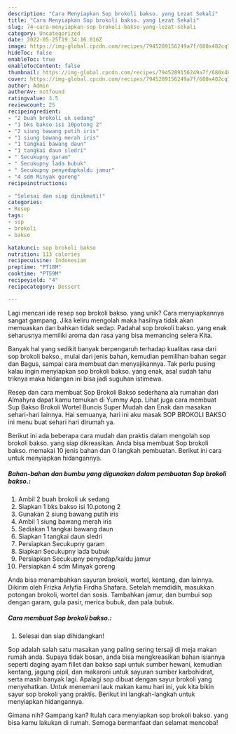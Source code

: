 ```yaml
---
description: "Cara Menyiapkan Sop brokoli bakso. yang Lezat Sekali"
title: "Cara Menyiapkan Sop brokoli bakso. yang Lezat Sekali"
slug: 74-cara-menyiapkan-sop-brokoli-bakso-yang-lezat-sekali
category: Uncategorized
date: 2022-05-25T19:34:16.016Z
image: https://img-global.cpcdn.com/recipes/7945289156249a7f/680x482cq70/sop-brokoli-bakso-foto-resep-utama.jpg
hideToc: false
enableToc: true
enableTocContent: false
thumbnail: https://img-global.cpcdn.com/recipes/7945289156249a7f/680x482cq70/sop-brokoli-bakso-foto-resep-utama.jpg
cover: https://img-global.cpcdn.com/recipes/7945289156249a7f/680x482cq70/sop-brokoli-bakso-foto-resep-utama.jpg
author: Admin
authorAv: notfound
ratingvalue: 3.5
reviewcount: 25
recipeingredient:
- "2 buah brokoli uk sedang"
- "1 bks bakso isi 10potong 2"
- "2 siung bawang putih iris"
- "1 siung bawang merah iris"
- "1 tangkai bawang daun"
- "1 tangkai daun sledri"
- " Secukupny garam"
- " Secukupny lada bubuk"
- " Secukupny penyedapkaldu jamur"
- "4 sdm Minyak goreng"
recipeinstructions:

- "Selesai dan siap dinikmati!"
categories:
- Resep
tags:
- sop
- brokoli
- bakso

katakunci: sop brokoli bakso 
nutrition: 113 calories
recipecuisine: Indonesian
preptime: "PT18M"
cooktime: "PT59M"
recipeyield: "4"
recipecategory: Dessert

---
```





Lagi mencari ide resep sop brokoli bakso. yang unik? Cara menyiapkannya sangat gampang. Jika keliru mengolah maka hasilnya tidak akan memuaskan dan bahkan tidak sedap. Padahal sop brokoli bakso. yang enak seharusnya memiliki aroma dan rasa yang bisa memancing selera Kita.





Banyak hal yang sedikit banyak berpengaruh terhadap kualitas rasa dari sop brokoli bakso., mulai dari jenis bahan, kemudian pemilihan bahan segar dan Bagus, sampai cara membuat dan menyajikannya. Tak perlu pusing kalau ingin menyiapkan sop brokoli bakso. yang enak,      asal sudah tahu triknya maka hidangan ini bisa jadi suguhan istimewa.














Resep dan cara membuat Sop Brokoli Bakso sederhana ala rumahan dari Almahyra dapat kamu temukan di Yummy App. Lihat juga cara membuat Sup Bakso Brokoli Wortel Buncis Super Mudah dan Enak dan masakan sehari-hari lainnya. Hai semuanya, hari ini aku masak SOP BROKOLI BAKSO ini menu buat sehari hari dirumah ya.






Berikut ini ada beberapa cara mudah dan praktis dalam mengolah sop brokoli bakso. yang siap dikreasikan. Anda bisa membuat Sop brokoli bakso. memakai 10 jenis bahan dan 0 langkah pembuatan. Berikut ini cara untuk menyiapkan hidangannya.

<!--inarticleads1-->

##### Bahan-bahan dan bumbu yang digunakan dalam pembuatan Sop brokoli bakso.:

1. Ambil 2 buah brokoli uk sedang
1. Siapkan 1 bks bakso isi 10.potong 2
1. Gunakan 2 siung bawang putih iris
1. Ambil 1 siung bawang merah iris
1. Sediakan 1 tangkai bawang daun
1. Siapkan 1 tangkai daun sledri
1. Persiapkan  Secukupny garam
1. Siapkan  Secukupny lada bubuk
1. Persiapkan  Secukupny penyedap/kaldu jamur
1. Persiapkan 4 sdm Minyak goreng


Anda bisa menambahkan sayuran brokoli, wortel, kentang, dan lainnya. Dikirim oleh Frizka Arlyfia Firdha Shafara. Setelah memdidih, masukkan potongan brokoli, wortel dan sosis. Tambahkan jamur, dan bumbui sop dengan garam, gula pasir, merica bubuk, dan pala bubuk. 

<!--inarticleads2-->

##### Cara membuat Sop brokoli bakso.:


1. Selesai dan siap dihidangkan!

Sop adalah salah satu masakan yang paling sering tersaji di meja makan rumah anda. Supaya tidak bosan, anda bisa mengkreasikan bahan isiannya seperti daging ayam fillet dan bakso sapi untuk sumber hewani, kemudian kentang, jagung pipil, dan makaroni untuk sayuran sumber karbohidrat, serta masih banyak lagi. Apalagi sop dibuat dengan sayur brokoli yang menyehatkan. Untuk menemani lauk makan kamu hari ini, yuk kita bikin sayur sop brokoli yang praktis. Berikut ini langkah-langkah untuk menyiapkan hidangannya. 

Gimana nih? Gampang kan? Itulah cara menyiapkan sop brokoli bakso. yang bisa kamu lakukan di rumah. Semoga bermanfaat dan selamat mencoba!
